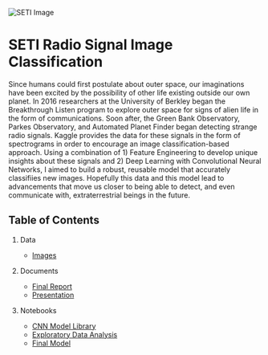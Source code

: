 ![SETI Image](https://nieznanyswiat.co.uk/wp-content/uploads/2016/05/antena-kosmos.jpg)
# SETI Radio Signal Image Classification

Since humans could first postulate about outer space, our imaginations have been excited by the possibility of other life existing outside our own planet. In 2016 researchers at the University of Berkley began the Breakthrough Listen program to explore outer space for signs of alien life in the form of communications. Soon after, the Green Bank Observatory, Parkes Observatory, and Automated Planet Finder began detecting strange radio signals. Kaggle provides the data for these signals in the form of spectrograms in order to encourage an image classification-based approach. Using a combination of 1) Feature Engineering to develop unique insights about these signals and 2) Deep Learning with Convolutional Neural Networks, I aimed to build a robust, reusable model that accurately classifiies new images. Hopefully this data and this model lead to advancements that move us closer to being able to detect, and even communicate with, extraterrestrial beings in the future.

## **Table of Contents**
1. Data
    - [Images](https://www.kaggle.com/tentotheminus9/seti-data)

2. Documents
    - [Final Report](https://docs.google.com/document/d/14Gic_16qEgUQGUonp4LaZ705UrPasQe-BGcTkaDQsqQ/edit?usp=sharing)
    - [Presentation](https://docs.google.com/presentation/d/1TPcuEFrVLo_sMPPajqpGhc4c2OlM9zEsl6hoXCvYbfs/edit?usp=sharing)
3. Notebooks  
    - [CNN Model Library](https://github.com/maessery/SETI-Radio-Signal-Image-Classification/tree/main/Model%20Library)
    - [Exploratory Data Analysis](https://github.com/maessery/SETI-Radio-Signal-Image-Classification/blob/main/Notebooks/seti-exploratory-data-analysis.ipynb)
    - [Final Model](https://github.com/maessery/SETI-Radio-Signal-Image-Classification/blob/main/Notebooks/SETI-%20Ensemble%20Model.ipynb)



